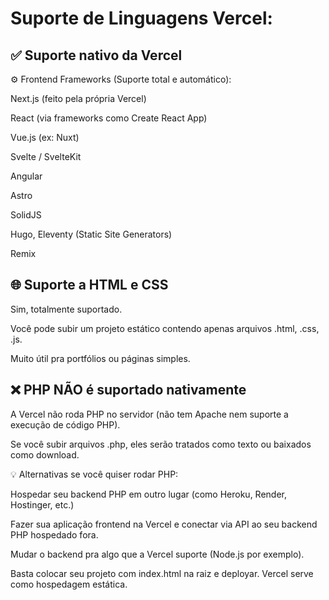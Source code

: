# Suporte de Linguagens Vercel:

## ✅ Suporte nativo da Vercel
⚙️ Frontend Frameworks (Suporte total e automático):

Next.js (feito pela própria Vercel)

React (via frameworks como Create React App)

Vue.js (ex: Nuxt)

Svelte / SvelteKit

Angular

Astro

SolidJS

Hugo, Eleventy (Static Site Generators)

Remix

## 🌐 Suporte a HTML e CSS

Sim, totalmente suportado.

Você pode subir um projeto estático contendo apenas arquivos .html, .css, .js.

Muito útil pra portfólios ou páginas simples.

## ❌ PHP NÃO é suportado nativamente

A Vercel não roda PHP no servidor (não tem Apache nem suporte a execução de código PHP).

Se você subir arquivos .php, eles serão tratados como texto ou baixados como download.

💡 Alternativas se você quiser rodar PHP:

Hospedar seu backend PHP em outro lugar (como Heroku, Render, Hostinger, etc.)

Fazer sua aplicação frontend na Vercel e conectar via API ao seu backend PHP hospedado fora.

Mudar o backend pra algo que a Vercel suporte (Node.js por exemplo).

Basta colocar seu projeto com index.html na raiz e deployar. Vercel serve como hospedagem estática.
